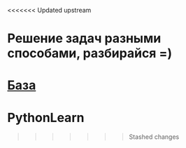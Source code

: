 <<<<<<< Updated upstream
# Решение задач разными способами, разбирайся =)
[База](https://education.yandex.ru/handbook/python)
=======
# PythonLearn
>>>>>>> Stashed changes
